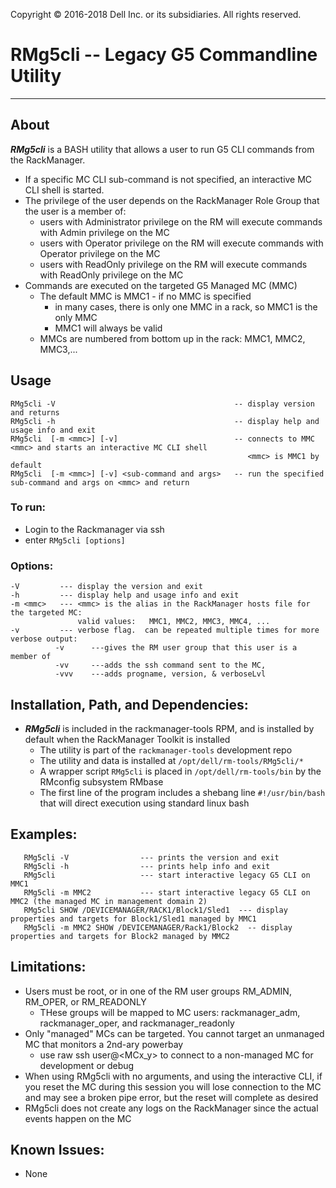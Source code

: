 Copyright &copy; 2016-2018 Dell Inc. or its subsidiaries. All rights reserved.

# RMg5cli -- Legacy G5 Commandline Utility
---

## About
***RMg5cli*** is a BASH utility that allows a user to run G5 CLI commands from the RackManager.

* If a specific MC CLI sub-command is not specified, an interactive MC CLI shell is started.
* The privilege of the user depends on the RackManager Role Group that the user is a member of:
  * users with Administrator privilege on the RM will execute commands with Admin privilege on the MC
  * users with Operator privilege on the RM will execute commands with Operator privilege on the MC
  * users with ReadOnly privilege on the RM will execute commands with ReadOnly privilege on the MC 
* Commands are executed on the targeted G5 Managed MC (MMC)
  * The default MMC is MMC1 - if no MMC is specified
    * in many cases, there is only one MMC in a rack, so MMC1 is the only MMC
    * MMC1 will always be valid
  * MMCs are numbered from bottom up in the rack:  MMC1, MMC2, MMC3,...

## Usage
```
RMg5cli -V                                        -- display version and returns
RMg5cli -h                                        -- display help and usage info and exit
RMg5cli  [-m <mmc>] [-v]                          -- connects to MMC <mmc> and starts an interactive MC CLI shell
                                                     <mmc> is MMC1 by default
RMg5cli  [-m <mmc>] [-v] <sub-command and args>   -- run the specified sub-command and args on <mmc> and return
```

### To run:
* Login to the Rackmanager via ssh
* enter `RMg5cli [options]`

### Options:
```
-V         --- display the version and exit
-h         --- display help and usage info and exit
-m <mmc>   --- <mmc> is the alias in the RackManager hosts file for the targeted MC:
               valid values:   MMC1, MMC2, MMC3, MMC4, ...
-v         --- verbose flag.  can be repeated multiple times for more verbose output:  
          -v      ---gives the RM user group that this user is a member of
          -vv     ---adds the ssh command sent to the MC,   
          -vvv    ---adds progname, version, & verboseLvl
```

## Installation, Path, and Dependencies:
* ***RMg5cli*** is included in the rackmanager-tools RPM, and is installed by default when the RackManager Toolkit is installed
  * The utility is part of the `rackmanager-tools` development repo
  * The utility and data is installed at `/opt/dell/rm-tools/RMg5cli/*`
  * A wrapper script `RMg5cli` is placed in `/opt/dell/rm-tools/bin` by the RMconfig subsystem RMbase
  * The first line of the program includes a shebang line `#!/usr/bin/bash` that will direct execution using standard linux bash

## Examples:
```
   RMg5cli -V                --- prints the version and exit
   RMg5cli -h                --- prints help info and exit
   RMg5cli                   --- start interactive legacy G5 CLI on MMC1
   RMg5cli -m MMC2           --- start interactive legacy G5 CLI on MMC2 (the managed MC in management domain 2)
   RMg5cli SHOW /DEVICEMANAGER/RACK1/Block1/Sled1  --- display properties and targets for Block1/Sled1 managed by MMC1
   RMg5cli -m MMC2 SHOW /DEVICEMANAGER/Rack1/Block2  -- display properties and targets for Block2 managed by MMC2
```
  
## Limitations:
* Users must be root, or in one of the RM user groups RM_ADMIN, RM_OPER, or RM_READONLY
  * THese groups will be mapped to MC users:  rackmanager_adm, rackmanager_oper, and rackmanager_readonly
* Only "managed" MCs can be targeted. You cannot target an unmanaged MC that monitors a 2nd-ary powerbay
  * use raw ssh user@<MCx_y> to connect to a non-managed MC for development or debug
* When using RMg5cli with no arguments, and using the interactive CLI, if you reset the MC during this session
  you will lose connection to the MC and may see a broken pipe error, but the reset will complete as desired
* RMg5cli does not create any logs on the RackManager since the actual events happen on the MC

## Known Issues:
* None

